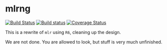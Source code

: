 # mlrng

[![Build Status](https://travis-ci.org/mlr-org/mlrng.svg?branch=master)](https://travis-ci.org/mlr-org/mlrng)
[![Build status](https://ci.appveyor.com/api/projects/status/2mnkt5h2a1m238mh/branch/master?svg=true)](https://ci.appveyor.com/project/mlr-org/mlrng/branch/master)
<a href="https://codecov.io/gh/mlr-org/mlrng"><img src="https://codecov.io/gh/mlr-org/mlrng/branch/master/graph/badge.svg" alt="Coverage Status"/></a>

This is a rewrite of `mlr` using `R6`, cleaning up the design.

We are not done. You are allowed to look, but stuff is very much unfinished.
